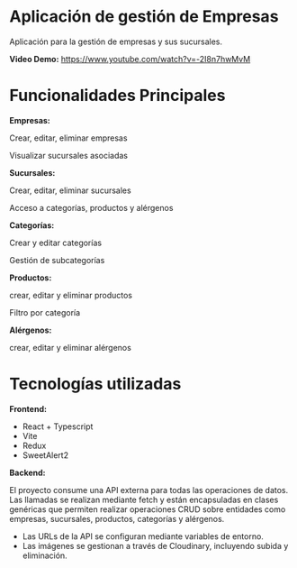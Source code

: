 # Aplicación de gestión de Empresas
Aplicación para la gestión de empresas y sus sucursales.

**Video Demo:**
https://www.youtube.com/watch?v=-2I8n7hwMvM

# Funcionalidades Principales
**Empresas:**

Crear, editar, eliminar empresas

Visualizar sucursales asociadas

**Sucursales:**

Crear, editar, eliminar sucursales

Acceso a categorías, productos y alérgenos

**Categorías:**

Crear y editar categorías

Gestión de subcategorías

**Productos:**

crear, editar y eliminar productos

Filtro por categoría

**Alérgenos:**

crear, editar y eliminar alérgenos

# Tecnologías utilizadas
**Frontend:**
- React + Typescript
- Vite
- Redux
- SweetAlert2
  
**Backend:**

 El proyecto consume una API externa para todas las operaciones de datos. Las llamadas se realizan mediante fetch y están encapsuladas en clases genéricas que permiten realizar operaciones CRUD sobre entidades como empresas, sucursales, productos, categorías y alérgenos.

- Las URLs de la API se configuran mediante variables de entorno.
- Las imágenes se gestionan a través de Cloudinary, incluyendo subida y eliminación.



